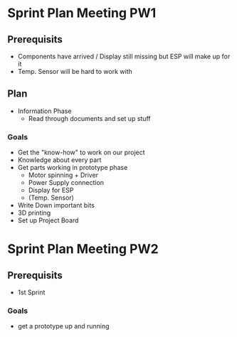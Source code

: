# Sprint Plan Meeting PW1
## Prerequisits
- Components have arrived / Display still missing but ESP will make up for it
- Temp. Sensor will be hard to work with
## Plan
- Information Phase
  - Read through documents and set up stuff
### Goals
- Get the "know-how" to work on our project
- Knowledge about every part
- Get parts working in prototype phase
  - Motor spinning + Driver
  - Power Supply connection
  - Display for ESP
  - (Temp. Sensor)
- Write Down important bits
- 3D printing
- Set up Project Board

# Sprint Plan Meeting PW2
## Prerequisits
- 1st Sprint
### Goals
- get a prototype up and running
